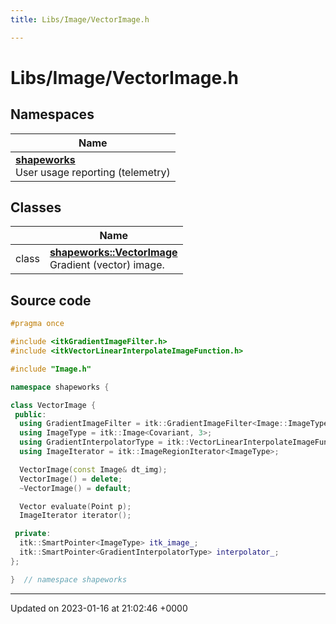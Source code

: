 ```yaml
---
title: Libs/Image/VectorImage.h

---
```


# Libs/Image/VectorImage.h



## Namespaces

| Name           |
| -------------- |
| **[shapeworks](../Namespaces/namespaceshapeworks.md)** <br>User usage reporting (telemetry)  |

## Classes

|                | Name           |
| -------------- | -------------- |
| class | **[shapeworks::VectorImage](../Classes/classshapeworks_1_1VectorImage.md)** <br>Gradient (vector) image.  |




## Source code

```cpp
#pragma once

#include <itkGradientImageFilter.h>
#include <itkVectorLinearInterpolateImageFunction.h>

#include "Image.h"

namespace shapeworks {

class VectorImage {
 public:
  using GradientImageFilter = itk::GradientImageFilter<Image::ImageType>;
  using ImageType = itk::Image<Covariant, 3>;
  using GradientInterpolatorType = itk::VectorLinearInterpolateImageFunction<ImageType, Image::PixelType>;
  using ImageIterator = itk::ImageRegionIterator<ImageType>;

  VectorImage(const Image& dt_img);
  VectorImage() = delete;
  ~VectorImage() = default;

  Vector evaluate(Point p);
  ImageIterator iterator();

 private:
  itk::SmartPointer<ImageType> itk_image_;
  itk::SmartPointer<GradientInterpolatorType> interpolator_;
};

}  // namespace shapeworks
```


-------------------------------

Updated on 2023-01-16 at 21:02:46 +0000
